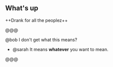 ## What's up

++Drank for all the peoplez++

@@@

@bob I don't get what this means?
- @sarah It means __whatever__ you want to mean.

@@@
